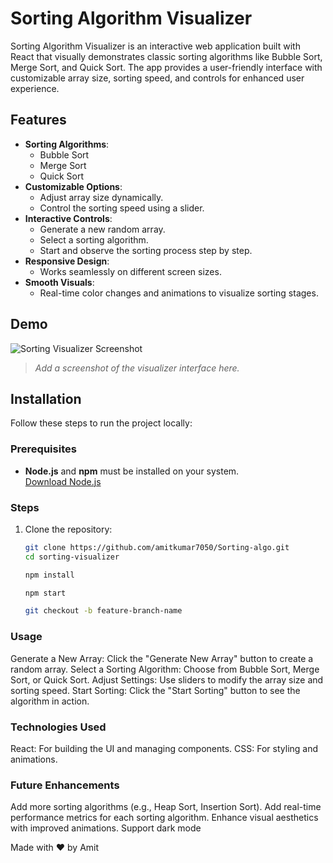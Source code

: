 # Sorting Algorithm Visualizer



Sorting Algorithm Visualizer is an interactive web application built with React that visually demonstrates classic sorting algorithms like Bubble Sort, Merge Sort, and Quick Sort. The app provides a user-friendly interface with customizable array size, sorting speed, and controls for enhanced user experience.

## Features

- **Sorting Algorithms**: 
  - Bubble Sort
  - Merge Sort
  - Quick Sort
- **Customizable Options**:
  - Adjust array size dynamically.
  - Control the sorting speed using a slider.
- **Interactive Controls**:
  - Generate a new random array.
  - Select a sorting algorithm.
  - Start and observe the sorting process step by step.
- **Responsive Design**: 
  - Works seamlessly on different screen sizes.
- **Smooth Visuals**:
  - Real-time color changes and animations to visualize sorting stages.

## Demo

![Sorting Visualizer Screenshot](screenshot.png)  
> *Add a screenshot of the visualizer interface here.*

## Installation

Follow these steps to run the project locally:

### Prerequisites
- **Node.js** and **npm** must be installed on your system.  
  [Download Node.js](https://nodejs.org/)

### Steps

1. Clone the repository:
   ```bash
   git clone https://github.com/amitkumar7050/Sorting-algo.git
   cd sorting-visualizer

   npm install

   npm start

   git checkout -b feature-branch-name

### Usage
  Generate a New Array: Click the "Generate New Array" button to create a random array.
  Select a Sorting Algorithm: Choose from Bubble Sort, Merge Sort, or Quick Sort.
  Adjust Settings: Use sliders to modify the array size and sorting speed.
  Start Sorting: Click the "Start Sorting" button to see the algorithm in action.

### Technologies Used
  React: For building the UI and managing components.
  CSS: For styling and animations.
### Future Enhancements
  Add more sorting algorithms (e.g., Heap Sort, Insertion Sort).
  Add real-time performance metrics for each sorting algorithm.
  Enhance visual aesthetics with improved animations.
  Support dark mode

Made with ❤️ by Amit
